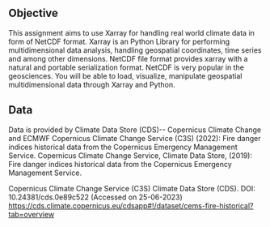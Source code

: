 ## Objective
This assignment aims to use Xarray for handling real world climate data in form of NetCDF format. Xarray is an Python Library for performing multidimensional data analysis, handling geospatial coordinates, time series and among other dimensions. NetCDF file format provides xarray with a natural and portable serialization format. NetCDF is very popular in the geosciences.
You will be able to load, visualize, manipulate geospatial multidimensional data through Xarray and Python.
## Data
Data is provided by Climate Data Store (CDS)-- Copernicus Climate Change and ECMWF Copernicus Climate Change Service (C3S) (2022): Fire danger indices historical data from the Copernicus Emergency Management Service. Copernicus Climate Change Service, Climate Data Store, (2019): Fire danger indices historical data from the Copernicus Emergency Management Service. 

Copernicus Climate Change Service (C3S) Climate Data Store (CDS). DOI: 10.24381/cds.0e89c522 (Accessed on 25-06-2023) https://cds.climate.copernicus.eu/cdsapp#!/dataset/cems-fire-historical?tab=overview

